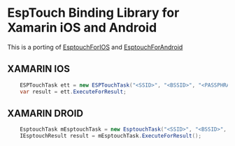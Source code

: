 # EspTouch Binding Library for Xamarin iOS and Android

This is a porting of [EsptouchForIOS](https://github.com/EspressifApp/EsptouchForIOS.git) and [EsptouchForAndroid](https://github.com/EspressifApp/EsptouchForAndroid.git)

## XAMARIN IOS

```csharp
    ESPTouchTask ett = new ESPTouchTask("<SSID>", "<BSSID>", "<PASSPHRASE>");
    var result = ett.ExecuteForResult;
```
      
## XAMARIN DROID

```csharp
    EsptouchTask mEsptouchTask = new EsptouchTask("<SSID>", "<BSSID>", "<PASSPHRASE>", true, Application.Context);
    IEsptouchResult result = mEsptouchTask.ExecuteForResult();
```
